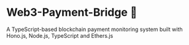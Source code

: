 # Web3-Payment-Bridge 🚧 
A TypeScript-based blockchain payment monitoring system built with Hono.js, Node.js, TypeScript and Ethers.js
